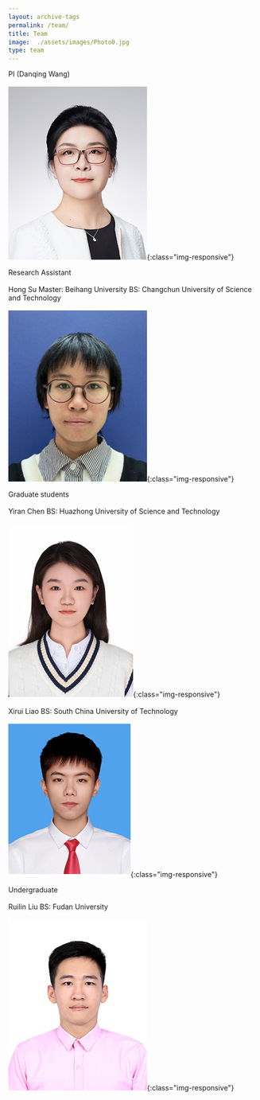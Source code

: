 ```yaml
---
layout: archive-tags
permalink: /team/
title: Team
image:  ./assets/images/Photo0.jpg
type: team
---
```


PI (Danqing Wang)
<br /> <br />
![Photo](/assets/images/Photo0_new2.jpg){:class="img-responsive"}

Research Assistant
<br /> <br />
Hong Su
Master: Beihang University
BS: Changchun University of Science and Technology
<br /> <br />
![Photo](/assets/images/Photo1_new.jpg){:class="img-responsive"}

Graduate students
<br /> <br />
Yiran Chen
BS: Huazhong University of Science and Technology
<br /> <br />
![Photo](/assets/images/Photo2_new.jpg){:class="img-responsive"}
<br /> <br />
Xirui Liao
BS: South China University of Technology
<br /> <br />
![Photo](/assets/images/Photo3_new.jpg){:class="img-responsive"}

Undergraduate
<br /> <br />
Ruilin Liu
BS: Fudan University
<br /> <br />
![Photo](/assets/images/Photo4_new.jpg){:class="img-responsive"}


